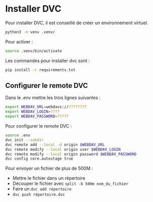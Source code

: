 # Installer DVC

Pour installer DVC, il est conseillé de créer un environnement virtuel.

```bash
python3 -m venv .venv/
```

Pour activer :

```bash
source .venv/bin/activate
```

Les commandes pour installer dvc sont :

```bash
pip install -r requirements.txt
```

## Configurer le remote DVC

Dans le .env mettre les trois lignes suivantes :

```bash
export WEBDAV_URL=webdavs://????????
export WEBDAV_LOGIN=????
export WEBDAV_PASSWORD=?????
```

Pour configurer le remote DVC :

```bash
source .env
dvc init --subdir
dvc remote add --local -d origin $WEBDAV_URL
dvc remote modify --local origin user $WEBDAV_LOGIN
dvc remote modify --local origin password $WEBDAV_PASSWORD
dvc config core.autostage true
```

Pour envoyer un fichier de plus de 500M :

- Mettre le fichier dans un répertoire
- Découper le fichier avec `split -b 500m nom_du_fichier`
- Faire un `dvc add répertoire`
- `dvc push répertoire.dvc`
